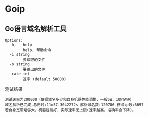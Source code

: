 # Goip

## Go语言域名解析工具

```
Options:
  -h, --help
        help, 帮助命令
  -i string
        要读取的文件
  -o string
        要输出的文件
  -rate int
        速率 (default 50000)

```

测试结果

```
测试速率为200000（依据域名多少和自身机器性能调整，一般5W，10W足够）
域名解析已完成,总用时:11m57.3042272s 解析域名数:120786 获得ip数:6697
若自身宽带足够大，机器性能好，实际速率无上限(速率越高，准确率会下降)。
```


